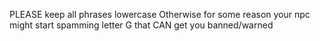 PLEASE keep all phrases lowercase
Otherwise for some reason your npc might start spamming letter G that CAN get you banned/warned
